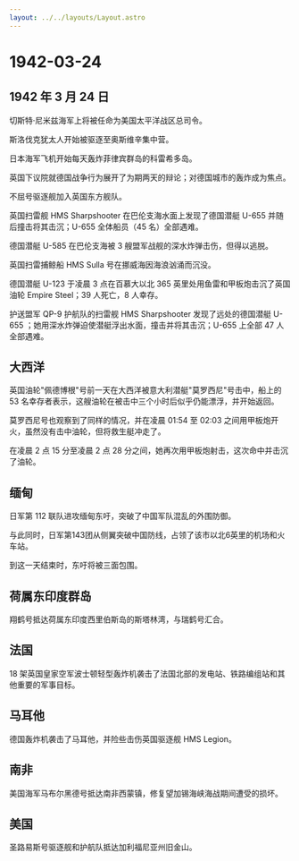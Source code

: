 ```yaml
---
layout: ../../layouts/Layout.astro
---
```


# 1942-03-24

## 1942 年 3 月 24 日

切斯特·尼米兹海军上将被任命为美国太平洋战区总司令。

斯洛伐克犹太人开始被驱逐至奥斯维辛集中营。

日本海军飞机开始每天轰炸菲律宾群岛的科雷希多岛。

英国下议院就德国战争行为展开了为期两天的辩论；对德国城市的轰炸成为焦点。

不屈号驱逐舰加入英国东方舰队。

英国扫雷舰 HMS Sharpshooter 在巴伦支海水面上发现了德国潜艇 U-655
并随后撞击将其击沉；U-655 全体船员（45 名）全部遇难。

德国潜艇 U-585 在巴伦支海被 3 艘盟军战舰的深水炸弹击伤，但得以逃脱。

英国扫雷捕鲸船 HMS Sulla 号在挪威海因海浪汹涌而沉没。

德国潜艇 U-123 于凌晨 3 点在百慕大以北 365
英里处用鱼雷和甲板炮击沉了英国油轮 Empire Steel；39 人死亡，8 人幸存。

护送盟军 QP-9 护航队的扫雷舰 HMS Sharpshooter 发现了远处的德国潜艇 U-655
；她用深水炸弹迫使潜艇浮出水面，撞击并将其击沉；U-655 上全部 47
人全部遇难。

## 大西洋

英国油轮"佩德博根"号前一天在大西洋被意大利潜艇"莫罗西尼"号击中，船上的
53 名幸存者表示，这艘油轮在被击中三个小时后似乎仍能漂浮，并开始返回。

莫罗西尼号也观察到了同样的情况，并在凌晨 01:54 至 02:03
之间用甲板炮开火，虽然没有击中油轮，但将救生艇冲走了。

在凌晨 2 点 15 分至凌晨 2 点 28
分之间，她再次用甲板炮射击，这次命中并击沉了油轮。

## 缅甸

日军第 112 联队进攻缅甸东吁，突破了中国军队混乱的外围防御。

与此同时，日军第143团从侧翼突破中国防线，占领了该市以北6英里的机场和火车站。

到这一天结束时，东吁将被三面包围。

## 荷属东印度群岛

翔鹤号抵达荷属东印度西里伯斯岛的斯塔林湾，与瑞鹤号汇合。

## 法国

18
架英国皇家空军波士顿轻型轰炸机袭击了法国北部的发电站、铁路编组站和其他重要的军事目标。

## 马耳他

德国轰炸机袭击了马耳他，并险些击伤英国驱逐舰 HMS Legion。

## 南非

美国海军马布尔黑德号抵达南非西蒙镇，修复望加锡海峡海战期间遭受的损坏。

## 美国

圣路易斯号驱逐舰和护航队抵达加利福尼亚州旧金山。